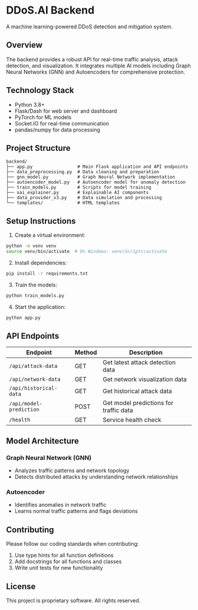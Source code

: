 # DDoS.AI Backend

A machine learning-powered DDoS detection and mitigation system.

## Overview

The backend provides a robust API for real-time traffic analysis, attack detection, and visualization. It integrates multiple AI models including Graph Neural Networks (GNN) and Autoencoders for comprehensive protection.

## Technology Stack

- Python 3.8+
- Flask/Dash for web server and dashboard
- PyTorch for ML models
- Socket.IO for real-time communication
- pandas/numpy for data processing

## Project Structure

```
backend/
├── app.py                 # Main Flask application and API endpoints
├── data_preprocessing.py  # Data cleaning and preparation
├── gnn_model.py           # Graph Neural Network implementation
├── autoencoder_model.py   # Autoencoder model for anomaly detection
├── train_models.py        # Scripts for model training
├── xai_explainer.py       # Explainable AI components
├── data_provider_v3.py    # Data simulation and processing
└── templates/             # HTML templates
```

## Setup Instructions

1. Create a virtual environment:

```bash
python -m venv venv
source venv/bin/activate  # On Windows: venv\Scripts\activate
```

2. Install dependencies:

```bash
pip install -r requirements.txt
```

3. Train the models:

```bash
python train_models.py
```

4. Start the application:

```bash
python app.py
```

## API Endpoints

| Endpoint                | Method | Description                            |
| ----------------------- | ------ | -------------------------------------- |
| `/api/attack-data`      | GET    | Get latest attack detection data       |
| `/api/network-data`     | GET    | Get network visualization data         |
| `/api/historical-data`  | GET    | Get historical attack data             |
| `/api/model-prediction` | POST   | Get model predictions for traffic data |
| `/health`               | GET    | Service health check                   |

## Model Architecture

### Graph Neural Network (GNN)

- Analyzes traffic patterns and network topology
- Detects distributed attacks by understanding network relationships

### Autoencoder

- Identifies anomalies in network traffic
- Learns normal traffic patterns and flags deviations

## Contributing

Please follow our coding standards when contributing:

1. Use type hints for all function definitions
2. Add docstrings for all functions and classes
3. Write unit tests for new functionality

## License

This project is proprietary software. All rights reserved.
